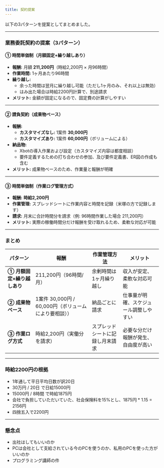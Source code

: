 ```yaml
---
title: 契約提案
---
```

以下の3パターンを提案としてまとめました。

---

### **業務委託契約の提案（3パターン）**

#### **① 時間単価制（月額固定+繰り越しあり）**
- **報酬:** 月額 **211,200円**（時給2,200円 × 月96時間）
- **作業時間:** 1ヶ月あたり96時間
- **繰り越し:** 
  - 余った時間は翌月に繰り越し可能（ただし1ヶ月のみ、それ以上は無効）
  - はみ出た場合は時給2200円計算で、別途請求
- **メリット:** 金額が固定になるので、固定費の計算がしやすい

---

#### **② 請負契約（成果物ベース）**
- **報酬:**
  - **カスタマイズなし:** 1案件 **30,000円**
  - **カスタマイズあり:** 1案件 **60,000円**（ボリュームによる）
- **納品物:** 
  - Xbotの導入作業および設定（カスタマイズ内容は都度相談）
  - 要件定義するための打ち合わせの参加、及び要件定義書、ER図の作成も含む
- **メリット:** 成果物ベースのため、作業量と報酬が明確

---

#### **③ 時間単価制（作業ログ管理方式）**
- **報酬:** **時給2,200円**
- **作業管理:** スプレッドシートに作業内容と時間を記録（米塚の方で記録します）
- **請求:** 月末に合計時間分を請求（例: 96時間作業した場合 211,200円）
- **メリット:** 実際の稼働時間分だけ報酬を受け取れるため、柔軟な対応が可能

---

### **まとめ**
| パターン | 報酬 | 作業管理方法 | メリット |
|---|---|---|---|
| **① 月額固定+繰り越しあり** | 211,200円（96時間/月） | 余剰時間は1ヶ月繰り越し | 収入が安定、柔軟な対応可能 |
| **② 成果物ベース** | 1案件 30,000円 / 60,000円（ボリュームにより要相談）） | 納品ごとに請求 | 仕事量が明確、スケジュール調整しやすい |
| **③ 作業ログ方式** | 時給2,200円（実働分を請求） | スプレッドシートに記録し月末請求 | 必要な分だけ報酬が発生、自由度が高い |

---

### 時給2200円の根拠
* 1年通して平日平均日数が訳20日
* 30万円 / 20日 で日給15000円
* 15000円 / 8時間 で時給1875円
* 会社で負担していただいていた、社会保険料を15%とし、1875円 * 1.15 = 2156円
* 四捨五入で2200円

---

### 懸念点
* 出社はしてもいいのか
* PCは会社として支給されている今のPCを使うのか、私用のPCを使った方がいいのか
* プログラミング講師の件